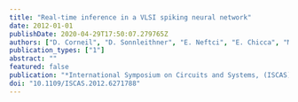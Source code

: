 ```yaml
---
title: "Real-time inference in a VLSI spiking neural network"
date: 2012-01-01
publishDate: 2020-04-29T17:50:07.279765Z
authors: ["D. Corneil", "D. Sonnleithner", "E. Neftci", "E. Chicca", "M. Cook", "G. Indiveri", "R. Douglas"]
publication_types: ["1"]
abstract: ""
featured: false
publication: "*International Symposium on Circuits and Systems, (ISCAS), 2012*"
doi: "10.1109/ISCAS.2012.6271788"
---
```


